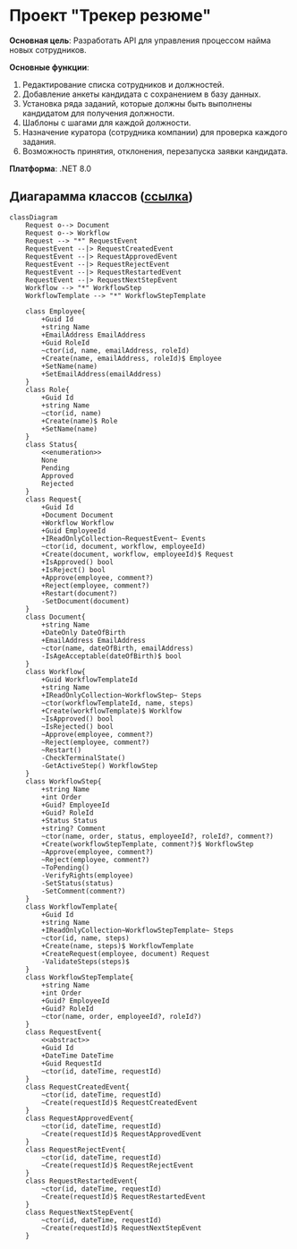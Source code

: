 # Проект "Трекер резюме"

**Основная цель**: Разработать API для управления процессом найма новых сотрудников.

**Основные функции**:
1. Редактирование списка сотрудников и должностей.
2. Добавление анкеты кандидата с сохранением в базу данных.
3. Установка ряда заданий, которые должны быть выполнены кандидатом для получения должности.
4. Шаблоны с шагами для каждой должности.
5. Назначение куратора (сотрудника компании) для проверка каждого задания.
6. Возможность принятия, отклонения, перезапуска заявки кандидата.

**Платформа**: .NET 8.0

## Диагарамма классов ([ссылка](https://mermaid.live/edit#pako:eNqtV1tv2jAU_iuR1Qe6hYpLoYAqKtZWVR_WToA6aeLFTQ6QNYmZ47RljPz22UlMnMRAVo2HJj3n-DsXn1s2yCI2oAGyXBwENw5eUOzNfIP_xvArhIAZpF4fGjfECj3wmYb1ndCXuUve8izBmaFPMyQpt6_F4zGFC_4ZSso1BczAriI6Wq0oea0mO4afYLFqkgHDtKIJD_DOJgxWiqyMheK-JAnJvNAUvJXL_d0jLNkzPzkW35Bxy4lkDbBJiOL3-S50bOPeVigBo46_MB6wBwr11sOOO7JtCjFQ9k8Ra0xcyOElF1PzOZ5pgHLSNGgse3qys0w5NgEmTIjPnebpqvqaipjKbVWnhT0fcVgxmxsoUA4bl1M6YZiFgaL28hJ8XgQUM4f4w2HGeCC-AvwNfJvbkhFkqmaUJCElJe9qkluHvZXVWCjLmLdLwXxdZkjynnKI92PA9qPvrq-J63LbuIeRmviRET-CcnDt1ATTeEsVigyRKkTYExhVWSBDUjs1nglxc7wkOGVOeqYmwU3DIp7QfKWmVnr6mFBc5jvbVWad54UM605Alx9SaHM0DW94nERsjfhl_sWhbPlvZVnnIVvAyLJgxfCzy6OeIfEQZ5HKWSgzoJRMxQ5UoZR0CaJ2q8gQfzX58VbQxc0V59y5mpnRgZSIZEroeJWSIqqSFJFMCjUXrpdgvUyBeo6PXdEQIMe-AzbioXgF4Ts3rtzrtfch2BtNyapdf88oyLpX3J3SJlW6vSvjOvFw_32ouEpATjRO_O9IT0naI3PBfALqzNdjZ7FkwQ6gUJiJu7UgfhR4qce1gkbtDUjHPzJUjlWCxN5bEckUDQRTCbfmjhP5tH8qMd11pXJvrT9h1xHNIdZdS5UcyUVdNPS-O3zmPFIbaCFuV_qpkrDUbUI36-LJkpuz-JmrxxZTh6xuDHKbp44Hhnwp7TGJgkPK1ZVTsSFK74pKhGyQlZdUHW5uP60GrFlpdcjKNlsNt7T-6lHVzbcqcHlb1mHnFuVq0JrdeotMxLcvPh9t_r0Sw8wQWwK_djTgrzbMceiyGZr5QhSHjEzWvoUGc-wGYKJwJeoi_cTZUVfYR4MNekeDbves3e-3zrutZqfXarSbJlqjQb3TP2t2Gt3zVrvfaTT7nfbWRL8J4QjNs4uLdrfba3b7vd5Fq9foxHA_YiajIUcH22GEfk0_scRj-xfn10S8))

```mermaid
classDiagram
    Request o--> Document
    Request o--> Workflow
    Request --> "*" RequestEvent
    RequestEvent --|> RequestCreatedEvent
    RequestEvent --|> RequestApprovedEvent
    RequestEvent --|> RequestRejectEvent
    RequestEvent --|> RequestRestartedEvent
    RequestEvent --|> RequestNextStepEvent
    Workflow --> "*" WorkflowStep
    WorkflowTemplate --> "*" WorkflowStepTemplate

    class Employee{
        +Guid Id
        +string Name
        +EmailAddress EmailAddress
        +Guid RoleId
        ~ctor(id, name, emailAddress, roleId)
        +Create(name, emailAddress, roleId)$ Employee
        +SetName(name)
        +SetEmailAddress(emailAddress)
    }
    class Role{
        +Guid Id
        +string Name
        ~ctor(id, name)
        +Create(name)$ Role
        +SetName(name)
    }
    class Status{
        <<enumeration>>
        None
        Pending
        Approved
        Rejected
    }
    class Request{
        +Guid Id
        +Document Document
        +Workflow Workflow
        +Guid EmployeeId
        +IReadOnlyCollection~RequestEvent~ Events
        ~ctor(id, document, workflow, employeeId)
        +Create(document, workflow, employeeId)$ Request
        +IsApproved() bool
        +IsReject() bool
        +Approve(employee, comment?)
        +Reject(employee, comment?)
        +Restart(document?)
        -SetDocument(document)
    }
    class Document{
        +string Name
        +DateOnly DateOfBirth
        +EmailAddress EmailAddress
        ~ctor(name, dateOfBirth, emailAddress)
        -IsAgeAcceptable(dateOfBirth)$ bool
    }
    class Workflow{
        +Guid WorkflowTemplateId
        +string Name
        +IReadOnlyCollection~WorkflowStep~ Steps
        ~ctor(workflowTemplateId, name, steps)
        +Create(workflowTemplate)$ Worklfow
        ~IsApproved() bool
        ~IsRejected() bool
        ~Approve(employee, comment?)
        ~Reject(employee, comment?)
        ~Restart()
        -CheckTerminalState()
        -GetActiveStep() WorkflowStep
    }
    class WorkflowStep{
        +string Name
        +int Order
        +Guid? EmployeeId
        +Guid? RoleId
        +Status Status
        +string? Comment
        ~ctor(name, order, status, employeeId?, roleId?, comment?)
        +Create(workflowStepTemplate, comment?)$ WorkflowStep
        ~Approve(employee, comment?)
        ~Reject(employee, comment?)
        ~ToPending()
        -VerifyRights(employee)
        -SetStatus(status)
        -SetComment(comment?)
    }
    class WorkflowTemplate{
        +Guid Id
        +string Name
        +IReadOnlyCollection~WorkflowStepTemplate~ Steps
        ~ctor(id, name, steps)
        +Create(name, steps)$ WorkflowTemplate
        +CreateRequest(employee, document) Request
        -ValidateSteps(steps)$
    }
    class WorkflowStepTemplate{
        +string Name
        +int Order
        +Guid? EmployeeId
        +Guid? RoleId
        ~ctor(name, order, employeeId?, roleId?)
    }
    class RequestEvent{
        <<abstract>>
        +Guid Id
        +DateTime DateTime
        +Guid RequestId
        ~ctor(id, dateTime, requestId)
    }
    class RequestCreatedEvent{
        ~ctor(id, dateTime, requestId)
        ~Create(requestId)$ RequestCreatedEvent
    }
    class RequestApprovedEvent{
        ~ctor(id, dateTime, requestId)
        ~Create(requestId)$ RequestApprovedEvent
    }
    class RequestRejectEvent{
        ~ctor(id, dateTime, requestId)
        ~Create(requestId)$ RequestRejectEvent
    }
    class RequestRestartedEvent{
        ~ctor(id, dateTime, requestId)
        ~Create(requestId)$ RequestRestartedEvent
    }
    class RequestNextStepEvent{
        ~ctor(id, dateTime, requestId)
        ~Create(requestId)$ RequestNextStepEvent
    }
```
